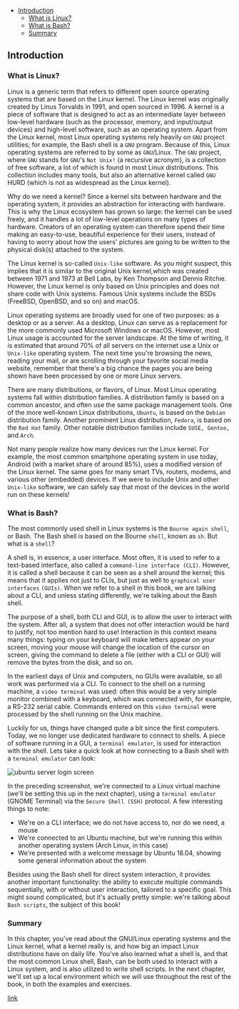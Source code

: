 - [Introduction](#introduction)
  - [What is Linux?](#what-is-linux)
  - [What is Bash?](#what-is-bash)
  - [Summary](#summary)

## Introduction
### What is Linux?
Linux is a generic term that refers to different open source
operating systems that are based on the Linux kernel. The Linux
kernel was originally created by Linus Torvalds in 1991, and
open sourced in 1996. A kernel is a piece of software that is
designed to act as an intermediate layer between low-level
hardware (such as the processor, memory, and input/output
devices) and high-level software, such as an operating system.
Apart from the Linux kernel, most Linux operating systems rely
heavily on ```GNU``` project utilities; for example, the Bash shell is a
```GNU``` program. Because of this, Linux operating systems are
referred to by some as ```GNU```/Linux. The ```GNU``` project, where
```GNU``` stands for ```GNU```'s `Not Unix!` (a recursive acronym), is a
collection of free software, a lot of which is found in most Linux
distributions. This collection includes many tools, but also an
alternative kernel called ```GNU``` HURD (which is not as
widespread as the Linux kernel).

Why do we need a kernel? Since a kernel sits between hardware
and the operating system, it provides an abstraction for
interacting with hardware. This is why the Linux ecosystem has
grown so large: the kernel can be used freely, and it handles a lot
of low-level operations on many types of hardware. Creators of
an operating system can therefore spend their time making an
easy-to-use, beautiful experience for their users, instead of
having to worry about how the users' pictures are going to be
written to the physical disk(s) attached to the system.

The Linux kernel is so-called `Unix-like` software. As you might
suspect, this implies that it is similar to the original Unix kernel,which was created between 1971 and 1973 at Bell Labs, by Ken
Thompson and Dennis Ritchie. However, the Linux kernel is
only based on Unix principles and does not share code with Unix
systems. Famous Unix systems include the BSDs (FreeBSD,
OpenBSD, and so on) and macOS.

Linux operating systems are broadly used for one of two
purposes: as a desktop or as a server. As a desktop, Linux can
serve as a replacement for the more commonly used Microsoft
Windows or macOS. However, most Linux usage is accounted for
the server landscape. At the time of writing, it is estimated that
around 70% of all servers on the internet use a Unix or `Unix-like`
operating system. The next time you're browsing the news,
reading your mail, or are scrolling through your favorite social
media website, remember that there's a big chance the pages you
are being shown have been processed by one or more Linux
servers.

There are many distributions, or flavors, of Linux. Most Linux
operating systems fall within distribution families. A distribution
family is based on a common ancestor, and often use the same
package management tools. One of the more well-known Linux
distributions, `Ubuntu`, is based on the `Debian` distribution
family. Another prominent Linux distribution, `Fedora`, is based
on the `Red Hat` family. Other notable distribution families
include `SUSE, Gentoo,` and `Arch`.

Not many people realize how many devices run the Linux kernel.
For example, the most common smartphone operating system in
use today, Android (with a market share of around 85%), uses a
modified version of the Linux kernel. The same goes for many
smart TVs, routers, modems, and various other (embedded)
devices. If we were to include Unix and other `Unix-like` software,
we can safely say that most of the devices in the world run on
these kernels!

### What is Bash?
The most commonly used shell in Linux systems is the `Bourne again shell`, or Bash. The Bash shell is based on the Bourne
`shell`, known as `sh`. But what is a `shell`?

A shell is, in essence, a user interface. Most often, it is used to
refer to a text-based interface, also called a `command-line
interface (CLI)`. However, it is called a shell because it can be
seen as a shell around the kernel; this means that it applies not
just to CLIs, but just as well to `graphical user interfaces`
`(GUIs)`. When we refer to a shell in this book, we are talking
about a CLI, and unless stating differently, we're talking about
the Bash shell.

The purpose of a shell, both CLI and GUI, is to allow the user to
interact with the system. After all, a system that does not offer
interaction would be hard to justify, not too mention hard to use!
Interaction in this context means many things: typing on your
keyboard will make letters appear on your screen, moving your
mouse will change the location of the cursor on screen, giving the
command to delete a file (either with a CLI or GUI) will remove
the bytes from the disk, and so on.

In the earliest days of Unix and computers, no GUIs were
available, so all work was performed via a CLI. To connect to the
shell on a running machine, a `video terminal` was used: often
this would be a very simple monitor combined with a keyboard,
which was connected with, for example, a RS-232 serial cable.
Commands entered on this `video terminal` were processed by the
shell running on the Unix machine.

Luckily for us, things have changed quite a bit since the first
computers. Today, we no longer use dedicated hardware to
connect to shells. A piece of software running in a GUI, a
`terminal emulator`, is used for interaction with the shell. Lets
take a quick look at how connecting to a Bash shell with a
`terminal emulator` can look:

![ubuntu server login screen](./img/1.png)

In the preceding screenshot, we're connected to a Linux virtual
machine (we'll be setting this up in the next chapter), using a
`terminal emulator` (GNOME Terminal) via the `Secure Shell
(SSH)` protocol. A few interesting things to note:

- We're on a CLI interface; we do not have access to, nor do
we need, a mouse
- We're connected to an Ubuntu machine, but we're
running this within another operating system (Arch
Linux, in this case)
- We're presented with a welcome message by Ubuntu
18.04, showing some general information about the
system

Besides using the Bash shell for direct system interaction, it
provides another important functionality: the ability to execute
multiple commands sequentially, with or without user
interaction, tailored to a specific goal. This might sound
complicated, but it's actually pretty simple: we're talking about
`Bash scripts`, the subject of this book!

### Summary
In this chapter, you've read about the GNU/Linux operating
systems and the Linux kernel, what a kernel really is, and how
big an impact Linux distributions have on daily life. You've also
learned what a shell is, and that the most common Linux shell,
Bash, can be both used to interact with a Linux system, and is
also utilized to write shell scripts.
In the next chapter, we'll set up a local environment which we
will use throughout the rest of the book, in both the examples
and exercises.

[link](https://whimsical.com/linux-9F2aeMv7fBPsQnsR5WoBrg@LUSUr8hW4UQFJJAr6P)